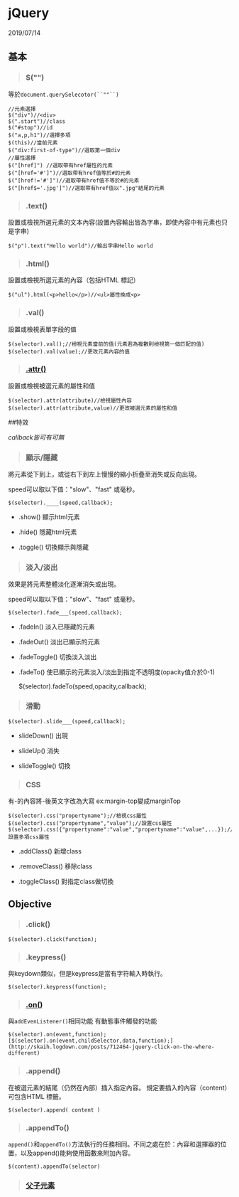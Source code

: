 # jQuery
2019/07/14

## 基本
>### $("")

等於`document.querySelecotor(``""``)`

    //元素選擇
    $("div")//<div>
    $(".start")//class
    $("#stop")//id
    $("a,p,h1")//選擇多項
    $(this)//當前元素
    $("div:first-of-type")//選取第一個div
    //屬性選擇
    $("[href]") //選取帶有href屬性的元素
    $("[href='#']")//選取帶有href值等於#的元素
    $("[href!='#']")//選取帶有href值不等於#的元素
    $("[href$='.jpg']")//選取帶有href值以".jpg"結尾的元素

>### .text()

設置或檢視所選元素的文本內容(設置內容輸出皆為字串，即使內容中有元素也只是字串)

    $("p").text("Hello world")//輸出字串Hello world
>### .html()

設置或檢視所選元素的內容（包括HTML 標記）

    $("ul").html(<p>hello</p>)//<ul>屬性換成<p>
>### .val()

設置或檢視表單字段的值

    $(selector).val();//檢視元素當前的值(元素若為複數則檢視第一個匹配的值)
    $(selector).val(value);//更改元素內容的值
>### [.attr()](https://juejin.im/post/5bea695ae51d45196e141f7f)

設置或檢視被選元素的屬性和值

    $(selector).attr(attribute)//檢視屬性內容
    $(selector).attr(attribute,value)//更改被選元素的屬性和值
##特效

*callback皆可有可無*

>### 顯示/隱藏
將元素從下到上，或從右下到左上慢慢的縮小折疊至消失或反向出現。

speed可以取以下值："slow"、"fast" 或毫秒。

    $(selector).____(speed,callback);
- .show() 
顯示html元素

- .hide() 
隱藏html元素

- .toggle()
切換顯示與隱藏

>### 淡入/淡出
效果是將元素整體淡化逐漸消失或出現。

speed可以取以下值："slow"、"fast" 或毫秒。

    $(selector).fade___(speed,callback);
    
- .fadeIn()
淡入已隱藏的元素

- .fadeOut()
淡出已顯示的元素

- .fadeToggle()
切換淡入淡出

- .fadeTo()
使已顯示的元素淡入/淡出到指定不透明度(opacity值介於0-1)

    $(selector).fadeTo(speed,opacity,callback);
>### 滑動
    $(selector).slide___(speed,callback);
- slideDown()
出現

- slideUp()
消失

- slideToggle()
切換

>### CSS
有-的內容將-後英文字改為大寫 ex:margin-top變成marginTop

    $(selector).css("propertyname");//檢視css屬性
    $(selector).css("propertyname","value");//設置css屬性
    $(selector).css({"propertyname":"value","propertyname":"value",...});//設置多項css屬性
- .addClass()
新增class

- .removeClass()
移除class

- .toggleClass()
對指定class做切換

## Objective

>### .click()

    $(selector).click(function);

>### .keypress()
與keydown類似，但是keypress是當有字符輸入時執行。

    $(selector).keypress(function);

>### [.on()](https://www.cnblogs.com/sqh17/p/7746418.html)

與`addEvenListener()`相同功能
有動態事件觸發的功能

    $(selector).on(event,function);
    [$(selector).on(event,childSelector,data,function);](http://skaih.logdown.com/posts/712464-jquery-click-on-the-where-different)

>### .append()

在被選元素的結尾（仍然在內部）插入指定內容。
規定要插入的內容（content）可包含HTML 標籤。

    $(selector).append( content )

>### .appendTo()

`append()`和`appendTo()`方法執行的任務相同。不同之處在於：內容和選擇器的位置，以及append()能夠使用函數來附加內容。

    $(content).appendTo(selector)
    
>### [父子元素](https://lvwenhan.com/web-front/373.html)

